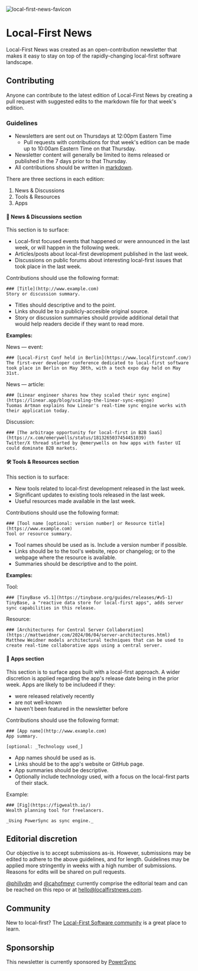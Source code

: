
![local-first-news-favicon](https://github.com/user-attachments/assets/37a1015a-0364-4bbf-8027-3cbcd4a76467)

# Local-First News
Local-First News was created as an open-contribution newsletter that makes it easy to stay on top of the rapidly-changing local-first software landscape.

## Contributing
Anyone can contribute to the latest edition of Local-First News by creating a pull request with suggested edits to the markdown file for that week's edition.

### Guidelines
- Newsletters are sent out on Thursdays at 12:00pm Eastern Time
  - Pull requests with contributions for that week's edition can be made up to 10:00am Eastern Time on that Thursday.
- Newsletter content will generally be limited to items released or published in the 7 days prior to that Thursday.
- All contributions should be written in [markdown](https://docs.github.com/en/get-started/writing-on-github/getting-started-with-writing-and-formatting-on-github/basic-writing-and-formatting-syntax).

There are three sections in each edition:
1. News & Discussions <!-- TODO update with in-page links once published -->
2. Tools & Resources
3. Apps

#### 📰 News & Discussions section
This section is to surface: 
- Local-first focused events that happened or were announced in the last week, or will happen in the following week.
- Articles/posts about local-first development published in the last week.
- Discussions on public forums about interesting local-first issues that took place in the last week.

Contributions should use the following format:

```
### [Title](http://www.example.com)
Story or discussion summary.
```

- Titles should descriptive and to the point.
- Links should be to a publicly-accesible original source.
- Story or discussion summaries should provide additional detail that would help readers decide if they want to read more.

**Examples:**

News — event:
```
### [Local-First Conf held in Berlin](https://www.localfirstconf.com/)
The first-ever developer conference dedicated to local-first software took place in Berlin on May 30th, with a tech expo day held on May 31st.
```

News — article:
```
### [Linear engineer shares how they scaled their sync engine](https://linear.app/blog/scaling-the-linear-sync-engine)
Tuomas Artman explains how Linear's real-time sync engine works with their application today.
```

Discussion:
```
### [The arbitrage opportunity for local-first in B2B SaaS](https://x.com/emerywells/status/1813265037454451039)
Twitter/X thread started by @emerywells on how apps with faster UI could dominate B2B markets.
```

#### 🛠️ Tools & Resources section
This section is to surface:
- New tools related to local-first development released in the last week.
- Significant updates to existing tools released in the last week.
- Useful resources made available in the last week.

Contributions should use the following format:

```
### [Tool name [optional: version number] or Resource title](https://www.example.com)
Tool or resource summary.
```

- Tool names should be used as is. Include a version number if possible.
- Links should be to the tool's website, repo or changelog; or to the webpage where the resource is available.
- Summaries should be descriptive and to the point.

**Examples:**

Tool:
```
### [TinyBase v5.1](https://tinybase.org/guides/releases/#v5-1)
TinyBase, a "reactive data store for local-first apps", adds server sync capabilities in this release.
```

Resource:
```
### [Architectures for Central Server Collaboration](https://mattweidner.com/2024/06/04/server-architectures.html)
Matthew Weidner models architectural techniques that can be used to create real-time collaborative apps using a central server.
```

#### 👾 Apps section
This section is to surface apps built with a local-first approach. A wider discretion is applied regarding the app's release date being in the prior week. Apps are likely to be includeed if they:
- were released relatively recently
- are not well-known
- haven't been featured in the newsletter before

Contributions should use the following format:

```
### [App name](http://www.example.com)
App summary.

[optional: _Technology used_]
```

- App names should be used as is.
- Links should be to the app's website or GitHub page.
- App summaries should be descriptive.
- Optionally include technology used, with a focus on the local-first parts of their stack.

Example:
```
### [Fig](https://figwealth.io/)
Wealth planning tool for freelancers.

_Using PowerSync as sync engine._
```

## Editorial discretion
Our objective is to accept submissions as-is. However, submissions may be edited to adhere to the above guidelines, and for length. Guidelines may be applied more stringently in weeks with a high number of submissions. Reasons for edits will be shared on pull requests.

[@phillvdm](https://github.com/phillvdm) and [@cahofmeyr](https://github.com/cahofmeyr) currently comprise the editorial team and can be reached on this repo or at [hello@localfirstnews.com](mailto:hello@localfirstnews.com).


## Community
New to local-first? The [Local-First Software community](https://localfirstweb.dev/) is a great place to learn.

## Sponsorship
This newsletter is currently sponsored by [PowerSync](https://www.powersync.com/)

